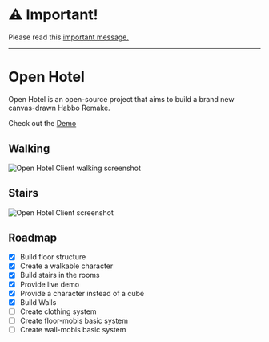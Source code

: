# ⚠️ Important!

Please read this [important message.](https://github.com/open-hotel/open-hotel-client/issues/43)

---

# Open Hotel

Open Hotel is an open-source project that aims to build a brand new canvas-drawn Habbo Remake.

Check out the [Demo](https://structure-migration--open-hotel-demo.netlify.com/)

## Walking

![Open Hotel Client walking screenshot](./public/resources/images/walk_around.gif)

## Stairs

![Open Hotel Client screenshot](./public/resources/images/hclient.gif)

## Roadmap

- [x] Build floor structure
- [x] Create a walkable character
- [x] Build stairs in the rooms
- [x] Provide live demo
- [x] Provide a character instead of a cube
- [x] Build Walls
- [ ] Create clothing system
- [ ] Create floor-mobis basic system
- [ ] Create wall-mobis basic system
